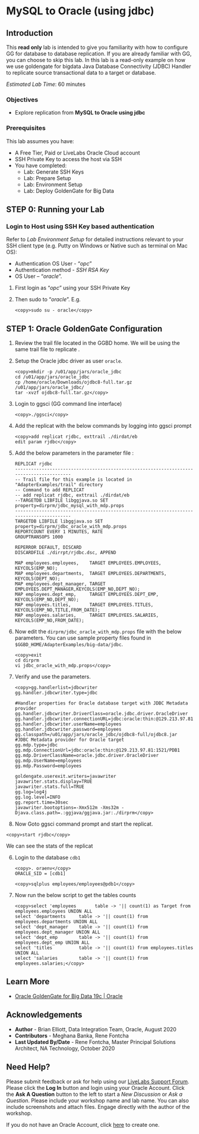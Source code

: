 # MySQL to Oracle (using jdbc)

## Introduction

This **read only** lab is intended to give you familiarity with how to configure GG for database to database replication. If you are already familiar with GG, you can choose to skip this lab.
In this lab is a read-only example on how we use goldengate for bigdata Java Database Connectivity (JDBC) Handler to replicate source transactional data to a target or database.

*Estimated Lab Time*:  60 minutes

### Objectives
- Explore replication from **MySQL to Oracle using jdbc**

### Prerequisites
This lab assumes you have:
- A Free Tier, Paid or LiveLabs Oracle Cloud account
- SSH Private Key to access the host via SSH
- You have completed:
    - Lab: Generate SSH Keys
    - Lab: Prepare Setup
    - Lab: Environment Setup
    - Lab: Deploy GoldenGate for Big Data

## **STEP 0:** Running your Lab
### Login to Host using SSH Key based authentication
Refer to *Lab Environment Setup* for detailed instructions relevant to your SSH client type (e.g. Putty on Windows or Native such as terminal on Mac OS):
  - Authentication OS User - “*opc*”
  - Authentication method - *SSH RSA Key*
  - OS User – “*oracle*”.

1. First login as “*opc*” using your SSH Private Key

2. Then sudo to “*oracle*”. E.g.

    ```
    <copy>sudo su - oracle</copy>
    ```
## **STEP 1**: Oracle GoldenGate Configuration

1. Review the trail file located in the GGBD home. We will be using the same trail file to replicate .

2. Setup the Oracle jdbc driver as user `oracle`.

    ```
    <copy>mkdir -p /u01/app/jars/oracle_jdbc
    cd /u01/app/jars/oracle_jdbc
    cp /home/oracle/Downloads/ojdbc8-full.tar.gz /u01/app/jars/oracle_jdbc/
    tar -xvzf ojdbc8-full.tar.gz</copy>
    ```

 2. Login to ggsci (GG command line interface)

    ```  
    <copy>./ggsci</copy>
    ```
3. Add the replicat with the below commands by logging into ggsci prompt

    ```
    <copy>add replicat rjdbc, exttrail ./dirdat/eb
    edit param rjdbc</copy>
    ```

4. Add the below parameters in the parameter file :

    ```
    REPLICAT rjdbc
    ----------------------------------------------------------------------------------------
    -- Trail file for this example is located in "AdapterExamples/trail" directory
    -- Command to add REPLICAT
    -- add replicat rjdbc, exttrail ./dirdat/eb
    --TARGETDB LIBFILE libggjava.so SET property=dirprm/jdbc_mysql_with_mdp.props
    ----------------------------------------------------------------------------------------
    TARGETDB LIBFILE libggjava.so SET property=dirprm/jdbc_oracle_with_mdp.props
    REPORTCOUNT EVERY 1 MINUTES, RATE
    GROUPTRANSOPS 1000

    REPERROR DEFAULT, DISCARD
    DISCARDFILE ./dirrpt/rjdbc.dsc, APPEND

    MAP employees.employees,    TARGET EMPLOYEES.EMPLOYEES,   KEYCOLS(EMP_NO);
    MAP employees.departments,  TARGET EMPLOYEES.DEPARTMENTS, KEYCOLS(DEPT_NO);
    MAP employees.dept_manager, TARGET EMPLOYEES.DEPT_MANAGER,KEYCOLS(EMP_NO,DEPT_NO);
    MAP employees.dept_emp,     TARGET EMPLOYEES.DEPT_EMP,    KEYCOLS(EMP_NO,DEPT_NO);
    MAP employees.titles,       TARGET EMPLOYEES.TITLES,      KEYCOLS(EMP_NO,TITLE,FROM_DATE);
    MAP employees.salaries,     TARGET EMPLOYEES.SALARIES,    KEYCOLS(EMP_NO,FROM_DATE);
    ```

5. Now edit the `dirprm/jdbc_oracle_with_mdp.props` file with the below parameters. You can use sample property files found in `$GGBD_HOME/AdapterExamples/big-data/jdbc`.

    ```
    <copy>exit
    cd dirprm
    vi jdbc_oracle_with_mdp.props</copy>
    ```

6. Verify and use the parameters.

    ```
    <copy>gg.handlerlist=jdbcwriter
    gg.handler.jdbcwriter.type=jdbc

    #Handler properties for Oracle database target with JDBC Metadata provider
    gg.handler.jdbcwriter.DriverClass=oracle.jdbc.driver.OracleDriver
    gg.handler.jdbcwriter.connectionURL=jdbc:oracle:thin:@129.213.97.81:1521/PDB1
    gg.handler.jdbcwriter.userName=employees
    gg.handler.jdbcwriter.password=employees
    gg.classpath=/u01/app/jars/oracle_jdbc/ojdbc8-full/ojdbc8.jar
    #JDBC Metadata provider for Oracle target
    gg.mdp.type=jdbc
    gg.mdp.ConnectionUrl=jdbc:oracle:thin:@129.213.97.81:1521/PDB1
    gg.mdp.DriverClassName=oracle.jdbc.driver.OracleDriver
    gg.mdp.UserName=employees
    gg.mdp.Password=employees

    goldengate.userexit.writers=javawriter
    javawriter.stats.display=TRUE
    javawriter.stats.full=TRUE
    gg.log=log4j
    gg.log.level=INFO
    gg.report.time=30sec
    javawriter.bootoptions=-Xmx512m -Xms32m -Djava.class.path=.:ggjava/ggjava.jar:./dirprm</copy>
    ```

5. Now Goto ggsci command prompt and start the replicat. 
```
<copy>start rjdbc</copy>
```
   We can see the stats of the replicat

6. Login to the database `cdb1`

    ```
    <copy>. oraenv</copy>
    ORACLE_SID = [cdb1] 
    ```
    ```
    <copy>sqlplus employees/employees@pdb1</copy>
    ```

7. Now run the below script to get the tables counts

    ```
    <copy>select 'employees       table -> '|| count(1) as Target from employees.employees UNION ALL
    select 'departments     table -> '|| count(1) from employees.departments UNION ALL
    select 'dept_manager    table -> '|| count(1) from employees.dept_manager UNION ALL
    select 'dept_emp        table -> '|| count(1) from employees.dept_emp UNION ALL
    select 'titles          table -> '|| count(1) from employees.titles UNION ALL
    select 'salaries        table -> '|| count(1) from employees.salaries;</copy>
    ```

## Learn More

* [Oracle GoldenGate for Big Data 19c | Oracle](https://www.oracle.com/middleware/data-integration/goldengate/big-data/)

## Acknowledgements
* **Author** - Brian Elliott, Data Integration Team, Oracle, August 2020
* **Contributors** - Meghana Banka, Rene Fontcha
* **Last Updated By/Date** - Rene Fontcha, Master Principal Solutions Architect, NA Technology, October 2020


## Need Help?
Please submit feedback or ask for help using our [LiveLabs Support Forum](https://community.oracle.com/tech/developers/categories/goldengate-on-premises). Please click the **Log In** button and login using your Oracle Account. Click the **Ask A Question** button to the left to start a *New Discussion* or *Ask a Question*.  Please include your workshop name and lab name.  You can also include screenshots and attach files.  Engage directly with the author of the workshop.

If you do not have an Oracle Account, click [here](https://profile.oracle.com/myprofile/account/create-account.jspx) to create one.
